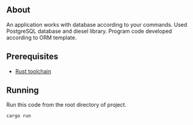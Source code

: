 ## About

An application works with database according to your commands. Used PostgreSQL database and diesel library. Program code developed according to ORM template.

## Prerequisites

* [Rust toolchain](https://www.rust-lang.org/learn/get-started)

## Running

Run this code from the root directory of project.

```
cargo run
```